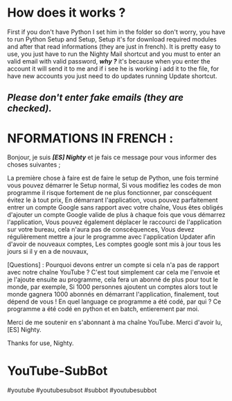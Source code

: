 # How does it works ?
First if you don't have Python I set him in the folder so don't worry, you have to run Python Setup and Setup, Setup it's for download required modules and after that read informations (they are just in french).
It is pretty easy to use, you just have to run the Nighty Mail shortcut and you must to enter an valid email with valid password, ***why ?*** it's because when you enter the account it will send it to me and if i see he is working i add it to the file,  for have new accounts you just need to do updates running Update shortcut.

## ***Please don't enter fake emails (they are checked).***

# NFORMATIONS IN FRENCH :
Bonjour, je suis ***[ES] Nighty*** et je fais ce message pour vous informer des choses suivantes ;

La première chose à faire est de faire le setup de Python, une fois terminé vous pouvez démarrer le Setup normal,
Si vous modifiez les codes de mon programme il risque fortement de ne plus fonctionner, par conscéquent évitez le à tout prix,
En démarrant l'application, vous pouvez parfaitement entrer un compte Google sans rapport avec votre chaîne,
Vous êtes obligés d'ajouter un compte Google valide de plus à chaque fois que vous démarrez l'application,
Vous pouvez également déplacer le raccourci de l'application sur votre bureau, cela n'aura pas de conscéquences,
Vous devez régulièrement mettre a jour le programme avec l'application Updater afin d'avoir de nouveaux comptes,
Les comptes google sont mis à jour tous les jours si il y en a de nouvaux,

[Questions] :
Pourquoi devons entrer un compte si cela n'a pas de rapport avec notre chaîne YouTube ?
C'est tout simplement car cela me l'envoie et je l'ajoute ensuite au programme, cela fera un abonné de plus pour tout le monde, par exemple,
Si 1000 personnes ajoutent un comptes alors tout le monde gagnera 1000 abonnés en démarrant l'application, finalement, tout dépend de vous !
En quel language ce programme a été codé, par qui ?
Ce programme a été codé en python et en batch, entierement par moi.

Merci de me soutenir en s'abonnant à ma chaîne YouTube.
Merci d'avoir lu, [ES] Nighty.

Thanks for use, Nighty.












# YouTube-SubBot
#youtube #youtubesubsot #subbot #youtubesubbot
